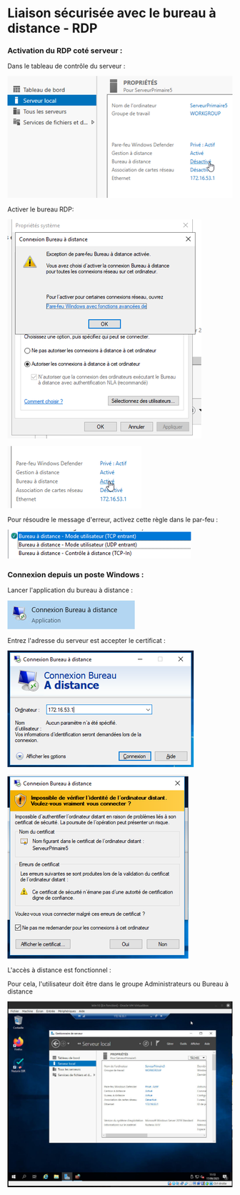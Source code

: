 # Liaison sécurisée avec le bureau à distance - **RDP**

### Activation du RDP coté serveur :

Dans le tableau de contrôle du serveur :
 
![](../../media/doc/W19S/RDP/1_CUB-AdminSys-Fichede.png)

Activer le bureau RDP:
 
![](../../media/doc/W19S/RDP/13_CUB-AdminSys-Fichede.png)
 
![](../../media/doc/W19S/RDP/4_CUB-AdminSys-Fichede.png)

Pour résoudre le message d'erreur, activez cette règle dans le par-feu :
 
![](../../media/doc/W19S/RDP/3_CUB-AdminSys-Fichede.png)


### Connexion depuis un poste Windows :

Lancer l'application du bureau à distance :
 
![](../../media/doc/W19S/RDP/14_CUB-AdminSys-Fichede.png)

Entrez l'adresse du serveur est accepter le certificat :
 
![](../../media/doc/W19S/RDP/10_CUB-AdminSys-Fichede.png)
 
![](../../media/doc/W19S/RDP/2_CUB-AdminSys-Fichede.png)


L'accès à distance est fonctionnel :

Pour cela, l'utilisateur doit être dans le groupe Administrateurs ou Bureau à distance
 
![](../../media/doc/W19S/RDP/5_CUB-AdminSys-Fichede.png)

